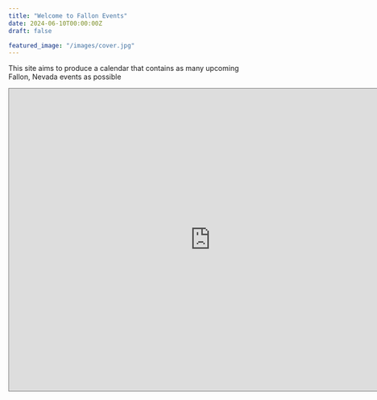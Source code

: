 ```yaml
---
title: "Welcome to Fallon Events"
date: 2024-06-10T00:00:00Z
draft: false

featured_image: "/images/cover.jpg"
---
```

This site aims to produce a calendar that contains as many upcoming Fallon, Nevada events as possible


<iframe src="https://calendar.google.com/calendar/embed?height=600&wkst=1&ctz=America%2FLos_Angeles&src=NjlkNzY4MzhlMGUwYjlmMzg0M2I0MDk1MTdhYmJhMDY1NGVjOTY3ZWU5MjlhMzlmN2QwMWY5OTQ4OThmOTM2Y0Bncm91cC5jYWxlbmRhci5nb29nbGUuY29t&src=ZmM5YzVjZGU4MjUwZGFhOTM4NmRkMzQxOWZhMzBkYWRmMTI2YTMwMDNkODdlMjk5NDQ5YmEwMTI3NjFjNTA1NkBncm91cC5jYWxlbmRhci5nb29nbGUuY29t&src=N2M3MWIwOGVlMWY2MmExM2RkMjgxMWFjYmRiNzNlNjhhNDgzZTIzYTQxYTFkMjVmNDlmMzk3OGM5YzY2YmE5M0Bncm91cC5jYWxlbmRhci5nb29nbGUuY29t&src=ODQ4N2JjYTAyYjBjZTE0NjI3YmNhYTY3NGQwOWE4NDVjNGUzY2Q0ZTIwMWE5ZWFmODZmY2Y4MTU5OGIzZWFiMkBncm91cC5jYWxlbmRhci5nb29nbGUuY29t&src=ZW4udXNhI2hvbGlkYXlAZ3JvdXAudi5jYWxlbmRhci5nb29nbGUuY29t&color=%23d50000&color=%23f09300&color=%23009688&color=%23e67c73&color=%230b8043" style="border:solid 1px #777" width="800" height="600" frameborder="0" scrolling="no"></iframe>
